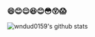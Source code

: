 ### :smile::blush::relieved::laughing::blush::flushed::astonished::scream:
![wndud0159's github stats](https://github-readme-stats.vercel.app/api?username=wndud0159&show_icons=true&theme=algolia)

<!--
**wndud0159/wndud0159** is a ✨ _special_ ✨ repository because its `README.md` (this file) appears on your GitHub profile.

Here are some ideas to get you started:

- 🔭 I’m currently working on ...
- 🌱 I’m currently learning ...
- 👯 I’m looking to collaborate on ...
- 🤔 I’m looking for help with ...
- 💬 Ask me about ...
- 📫 How to reach me: ...
- 😄 Pronouns: ...
- ⚡ Fun fact: ...
-->
